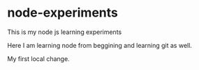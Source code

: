 # node-experiments
This is my node js learning experiments

Here I am learning node from beggining and learning git as well.

My first local change.
